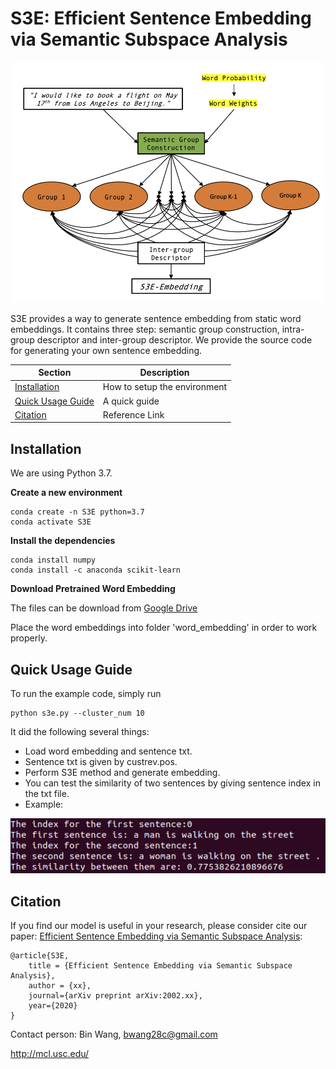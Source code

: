 # S3E: Efficient Sentence Embedding via Semantic Subspace Analysis
<p align="center">
<img src="figure2.png" alt="Paris" class="center" width="500">
</p>

S3E provides a way to generate sentence embedding from static word embeddings. It contains three step: semantic group construction, intra-group descriptor and inter-group descriptor. We provide the source code for generating your own sentence embedding.


| Section | Description |
|-|-|
| [Installation](#Installation) 			| How to setup the environment  	|
| [Quick Usage Guide](#Quick-Usage-Guide)	| A quick guide 					|
| [Citation](#Citation)						| Reference Link		   		 	|


## Installation
We are using Python 3.7.

**Create a new environment**
```
conda create -n S3E python=3.7
conda activate S3E
```

**Install the dependencies**

```
conda install numpy
conda install -c anaconda scikit-learn
```

**Download Pretrained Word Embedding**

The files can be download from [Google Drive](https://drive.google.com/drive/folders/1aGhxhXtW9dGYbu85e3Z77L-RDTJe5kAr?usp=sharing)

Place the word embeddings into folder 'word_embedding' in order to work properly.


## Quick Usage Guide

To run the example code, simply run
```
python s3e.py --cluster_num 10
```

It did the following several things:
- Load word embedding and sentence txt.
- Sentence txt is given by custrev.pos.
- Perform S3E method and generate embedding.
- You can test the similarity of two sentences by giving sentence index in the txt file.
- Example:

<p align="center">
<img src="figure3.png" alt="Paris" class="center" width="1000">
</p>



## Citation

If you find our model is useful in your research, please consider cite our paper: [Efficient Sentence Embedding via Semantic Subspace Analysis]():

``` 
@article{S3E,
    title = {Efficient Sentence Embedding via Semantic Subspace Analysis},
    author = {xx},
    journal={arXiv preprint arXiv:2002.xx},
    year={2020}
}
```

Contact person: Bin Wang, bwang28c@gmail.com

http://mcl.usc.edu/

